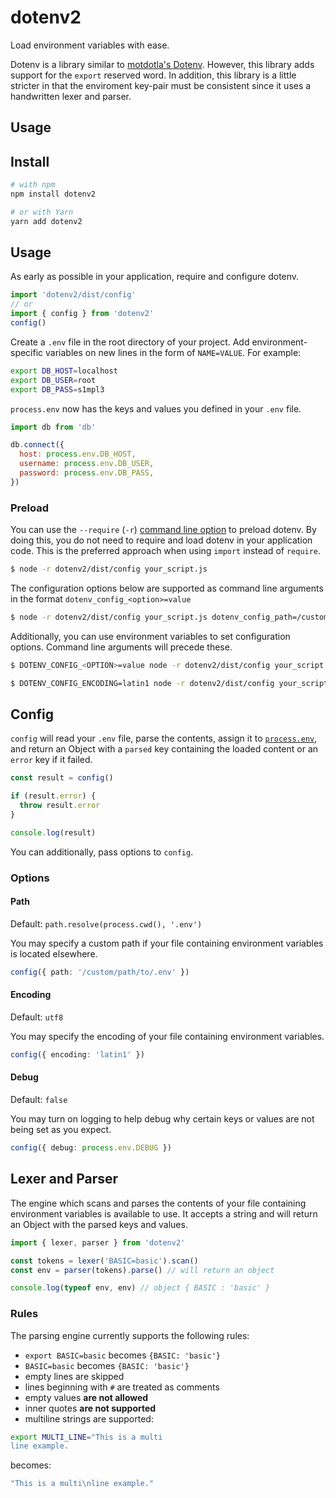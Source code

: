 # dotenv2

Load environment variables with ease.

Dotenv is a library similar to [motdotla's Dotenv](https://github.com/motdotla/dotenv). However, this library adds support for the `export` reserved word. In addition, this library is a little stricter in that the enviroment key-pair must be consistent since it uses a handwritten lexer and parser.

## Usage

## Install

```bash
# with npm
npm install dotenv2

# or with Yarn
yarn add dotenv2
```

## Usage

As early as possible in your application, require and configure dotenv.

```javascript
import 'dotenv2/dist/config'
// or
import { config } from 'dotenv2'
config()
```

Create a `.env` file in the root directory of your project. Add
environment-specific variables on new lines in the form of `NAME=VALUE`.
For example:

```sh
export DB_HOST=localhost
export DB_USER=root
export DB_PASS=s1mpl3
```

`process.env` now has the keys and values you defined in your `.env` file.

```javascript
import db from 'db'

db.connect({
  host: process.env.DB_HOST,
  username: process.env.DB_USER,
  password: process.env.DB_PASS,
})
```

### Preload

You can use the `--require` (`-r`) [command line option](https://nodejs.org/api/cli.html#cli_r_require_module) to preload dotenv. By doing this, you do not need to require and load dotenv in your application code. This is the preferred approach when using `import` instead of `require`.

```bash
$ node -r dotenv2/dist/config your_script.js
```

The configuration options below are supported as command line arguments in the format `dotenv_config_<option>=value`

```bash
$ node -r dotenv2/dist/config your_script.js dotenv_config_path=/custom/path/to/.env
```

Additionally, you can use environment variables to set configuration options. Command line arguments will precede these.

```bash
$ DOTENV_CONFIG_<OPTION>=value node -r dotenv2/dist/config your_script.js
```

```bash
$ DOTENV_CONFIG_ENCODING=latin1 node -r dotenv2/dist/config your_script.js dotenv_config_path=/custom/path/to/.env
```

## Config

`config` will read your `.env` file, parse the contents, assign it to
[`process.env`](https://nodejs.org/docs/latest/api/process.html#process_process_env),
and return an Object with a `parsed` key containing the loaded content or an `error` key if it failed.

```ts
const result = config()

if (result.error) {
  throw result.error
}

console.log(result)
```

You can additionally, pass options to `config`.

### Options

#### Path

Default: `path.resolve(process.cwd(), '.env')`

You may specify a custom path if your file containing environment variables is located elsewhere.

```ts
config({ path: '/custom/path/to/.env' })
```

#### Encoding

Default: `utf8`

You may specify the encoding of your file containing environment variables.

```ts
config({ encoding: 'latin1' })
```

#### Debug

Default: `false`

You may turn on logging to help debug why certain keys or values are not being set as you expect.

```ts
config({ debug: process.env.DEBUG })
```

## Lexer and Parser

The engine which scans and parses the contents of your file containing environment
variables is available to use. It accepts a string and will return
an Object with the parsed keys and values.

```ts
import { lexer, parser } from 'dotenv2'

const tokens = lexer('BASIC=basic').scan()
const env = parser(tokens).parse() // will return an object

console.log(typeof env, env) // object { BASIC : 'basic' }
```

### Rules

The parsing engine currently supports the following rules:

- `export BASIC=basic` becomes `{BASIC: 'basic'}`
- `BASIC=basic` becomes `{BASIC: 'basic'}`
- empty lines are skipped
- lines beginning with `#` are treated as comments
- empty values **are not allowed**
- inner quotes **are not supported**
- multiline strings are supported:

```sh
export MULTI_LINE="This is a multi
line example.
```
becomes:

```ts
"This is a multi\nline example."
```
